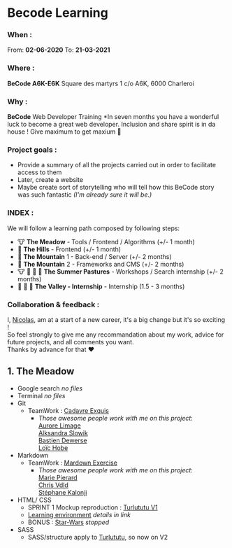 # Becode Learning  
  
  ### When : 
  From:  **02-06-2020**
  To:  **21-03-2021**

  ### Where : 
  **BeCode A6K-E6K** 
  Square des martyrs 
  1 c/o A6K, 6000 Charleroi

  ### Why :
  **BeCode** Web Developer Training
  *In seven months you have a wonderful luck to become a great web developer. Inclusion and share spirit is in da house !
  Give maximum to get maxium :rocket:

  ### Project goals : 
  * Provide a summary of all the projects carried out in order to facilitate access to them
  * Later, create a website 
  * Maybe create sort of storytelling who will tell how this BeCode story was such fantastic *(I'm already sure it will be.)*
  
  ### INDEX :
  We will follow a learning path composed by following steps:  

  * :cow: **The Meadow** - Tools / Frontend / Algorithms (+/- 1 month)  
  * :horse: **The Hills** - Frontend (+/- 1 month)  
  * :goat: **The Mountain** 1 - Back-end / Server (+/- 2 months)  
  * :ram: **The Mountain** 2 - Frameworks and CMS (+/- 2 months)  
  * :cow: :goat: :ram: :horse: **The Summer Pastures** - Workshops / Search internship (+/- 2 months)  
  * :racehorse: :dragon: :rocket: **The Valley - Internship** - Internship (1.5 - 3 months)  
  
  ### Collaboration & feedback : 
  I, [Nicolas](https://github.com/nicode-be), am at a start of a new career, it's a big change but it's so exciting !  
  So feel strongly to give me any recommandation about my work, advice for future projects, and all comments you want.  
  Thanks by advance for that :heart:  
  
  
## 1. **The Meadow**
  * Google search *no files*
  * Terminal *no files*
  * Git  
    * TeamWork : [Cadavre Exquis](https://github.com/riizbae/Exercice-Cadavre-Exquis-Aurore)  
      * *Those awesome people work with me on this project*:  
      [Aurore Limage](https://github.com/riizbae)   
      [Alksandra Slowik](https://github.com/88aleksandra88)  
      [Bastien Dewerse](https://github.com/DewerseB)  
      [Loïc Hobe](https://github.com/loichobe)  
  * Markdown  
    * TeamWork : [Mardown Exercise](https://github.com/ch-vdld-dev/exercice-markdown)  
      * *Those awesome people work with me on this project*:   
      [Marie Pierard](https://github.com/Marie-Pierard)   
      [Chris Vdld](https://github.com/ch-vdld-dev)  
      [Stéphane Kalonji](https://github.com/kalonjis)  
  * HTML/ CSS  
    * SPRINT 1 Mockup reproduction : [Turlututu V1](https://github.com/nicode-be/sprint-work)  
    * [Learning environment](https://github.com/nicode-be/sprint-work) *details in link*
    * BONUS : [Star-Wars](https://github.com/nicode-be/star-wars-crawl) *stopped*
  * SASS   
    * SASS/structure apply to [Turlututu](https://github.com/nicode-be/sprint-work), so now on V2
  




